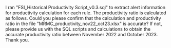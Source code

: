 I ran "FSI_Historical Productivity Script_v0.3.sql" to extract alert information for productivity calculation for each rule. The productivity ratio is calculated as follows. Could you please confirm that the calculation and productivity ratio in the file "MRMC_productivity_nov22_oct23.xlsx" is accurate? If not, please provide us with the SQL scripts and calculations to obtain the accurate productivity ratio between November 2022 and October 2023. Thank you.
